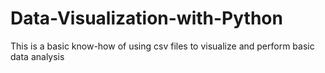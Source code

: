 # Data-Visualization-with-Python
This is a basic know-how of using csv files to visualize and perform basic data analysis
